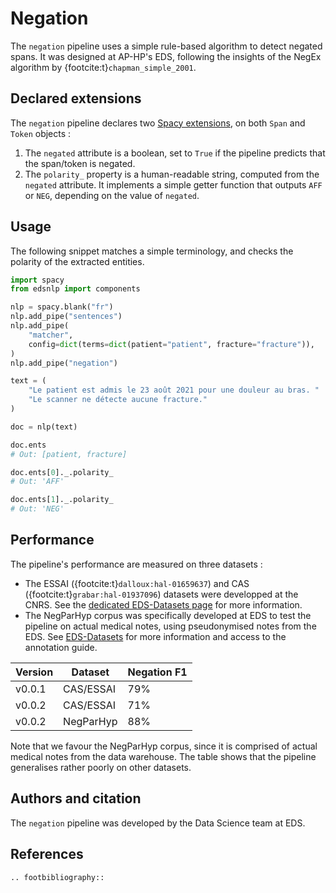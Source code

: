 # Negation

The `negation` pipeline uses a simple rule-based algorithm to detect negated spans. It was designed at AP-HP's EDS, following the insights of the NegEx algorithm by {footcite:t}`chapman_simple_2001`.

## Declared extensions

The `negation` pipeline declares two [Spacy extensions](https://spacy.io/usage/processing-pipelines#custom-components-attributes), on both `Span` and `Token` objects :

1. The `negated` attribute is a boolean, set to `True` if the pipeline predicts that the span/token is negated.
2. The `polarity_` property is a human-readable string, computed from the `negated` attribute. It implements a simple getter function that outputs `AFF` or `NEG`, depending on the value of `negated`.

## Usage

The following snippet matches a simple terminology, and checks the polarity of the extracted entities.

```python
import spacy
from edsnlp import components

nlp = spacy.blank("fr")
nlp.add_pipe("sentences")
nlp.add_pipe(
    "matcher",
    config=dict(terms=dict(patient="patient", fracture="fracture")),
)
nlp.add_pipe("negation")

text = (
    "Le patient est admis le 23 août 2021 pour une douleur au bras. "
    "Le scanner ne détecte aucune fracture."
)

doc = nlp(text)

doc.ents
# Out: [patient, fracture]

doc.ents[0]._.polarity_
# Out: 'AFF'

doc.ents[1]._.polarity_
# Out: 'NEG'
```

## Performance

The pipeline's performance are measured on three datasets :

- The ESSAI ({footcite:t}`dalloux:hal-01659637`) and CAS ({footcite:t}`grabar:hal-01937096`) datasets were developped at the CNRS. See the [dedicated EDS-Datasets page](https://equipedatascience-pages.eds.aphp.fr/eds-datasets/datasets/essai-cas.html) for more information.
- The NegParHyp corpus was specifically developed at EDS to test the pipeline on actual medical notes, using pseudonymised notes from the EDS. See [EDS-Datasets](https://equipedatascience-pages.eds.aphp.fr/eds-datasets/datasets/negparhyp.html) for more information and access to the annotation guide.

| Version | Dataset   | Negation F1 |
| ------- | --------- | ----------- |
| v0.0.1  | CAS/ESSAI | 79%         |
| v0.0.2  | CAS/ESSAI | 71%         |
| v0.0.2  | NegParHyp | 88%         |

Note that we favour the NegParHyp corpus, since it is comprised of actual medical notes from the data warehouse. The table shows that the pipeline generalises rather poorly on other datasets.

## Authors and citation

The `negation` pipeline was developed by the Data Science team at EDS.

## References

```{eval-rst}
.. footbibliography::
```
